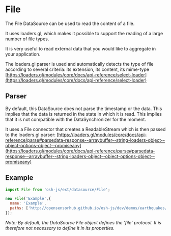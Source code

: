 # File

The File DataSource can be used to read the content of a file.

It uses loaders.gl, which makes it possible to support the reading of a large number of file types.

It is very useful to read external data that you would like to aggregate in your application.

The loaders.gl parser is used and automatically detects the type of file according to several criteria: its extension, 
its content, its mime-type  [https://loaders.gl/modules/core/docs/api-reference/select-loader](https://loaders.gl/modules/core/docs/api-reference/select-loader)

## Parser

By default, this DataSource does not parse the timestamp or the data. This implies that the data is returned in the
state in which it is read. This implies that it is not compatible with the DataSynchronizer for the moment.

It uses a File connector that creates a ReadableStream which is then passed to the loaders.gl parser:
[https://loaders.gl/modules/core/docs/api-reference/parse#parsedata-response--arraybuffer--string-loaders-object--object-options-object--promiseany](https://loaders.gl/modules/core/docs/api-reference/parse#parsedata-response--arraybuffer--string-loaders-object--object-options-object--promiseany)

<DocumentationLoad path="/guide/api/File.html"/>

## Example
```js
import File from 'osh-js/ext/datasource/File';

new File('Example',{
  name: 'Example',
  paths: ['http://opensensorhub.github.io/osh-js/dev/demos/earthquakes/data/earthquakes.1.csv']
});
```
*Note: By default, the DataSource File object defines the 'file' protocol.
It is therefore not necessary to define it in its properties.*
